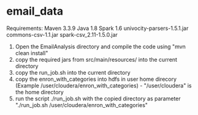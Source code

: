 # email_data
Requirements:
Maven 3.3.9
Java 1.8
Spark 1.6
univocity-parsers-1.5.1.jar
commons-csv-1.1.jar
spark-csv_2.11-1.5.0.jar

1) Open the EmailAnalysis directory and compile the code using "mvn clean install"
2) copy the required jars from src/main/resources/ into the current directory
3) copy the run_job.sh into the current directory
4) copy the enron_with_categories into hdfs in user home direcory (Example /user/cloudera/enron_with_categories) - "/user/cloudera" is the home directory
5) run the script ./run_job.sh with the copied directory as parameter "./run_job.sh /user/cloudera/enron_with_categories"
